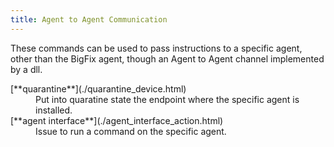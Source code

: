 ```yaml
---
title: Agent to Agent Communication
---
```


These commands can be used to pass instructions to a specific agent, other than the BigFix agent, though an Agent to Agent channel implemented by a dll.

<dl>

  <dt>[**quarantine**](./quarantine_device.html)</dt>
  <dd>Put into quaratine state the endpoint where the specific agent is installed.</dd>

  <dt>[**agent interface**](./agent_interface_action.html)</dt>
  <dd>Issue to run a command on the specific agent.</dd>
  
</dl>
